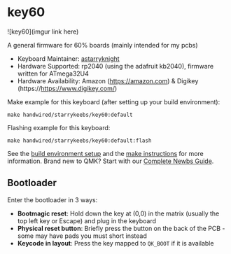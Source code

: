 # key60

![key60](imgur link here)

A general firmware for 60% boards (mainly intended for my pcbs)

* Keyboard Maintainer: [astarryknight](https://github.com/astarryknight)
* Hardware Supported: rp2040 (using the adafruit kb2040), firmware written for ATmega32U4
* Hardware Availability: Amazon (https://amazon.com) & Digikey (https://https://www.digikey.com/)

Make example for this keyboard (after setting up your build environment):

    make handwired/starrykeebs/key60:default

Flashing example for this keyboard:

    make handwired/starrykeebs/key60:default:flash

See the [build environment setup](https://docs.qmk.fm/#/getting_started_build_tools) and the [make instructions](https://docs.qmk.fm/#/getting_started_make_guide) for more information. Brand new to QMK? Start with our [Complete Newbs Guide](https://docs.qmk.fm/#/newbs).

## Bootloader

Enter the bootloader in 3 ways:

* **Bootmagic reset**: Hold down the key at (0,0) in the matrix (usually the top left key or Escape) and plug in the keyboard
* **Physical reset button**: Briefly press the button on the back of the PCB - some may have pads you must short instead
* **Keycode in layout**: Press the key mapped to `QK_BOOT` if it is available
